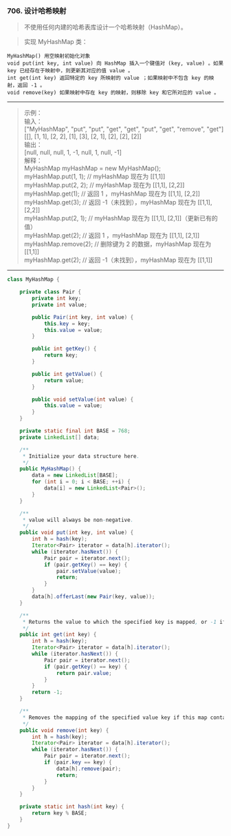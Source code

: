 ### 706. 设计哈希映射

>不使用任何内建的哈希表库设计一个哈希映射（HashMap）。

>实现 MyHashMap 类：

    MyHashMap() 用空映射初始化对象
    void put(int key, int value) 向 HashMap 插入一个键值对 (key, value) 。如果 key 已经存在于映射中，则更新其对应的值 value 。
    int get(int key) 返回特定的 key 所映射的 value ；如果映射中不包含 key 的映射，返回 -1 。
    void remove(key) 如果映射中存在 key 的映射，则移除 key 和它所对应的 value 。
***
>示例：  
>输入：  
>["MyHashMap", "put", "put", "get", "get", "put", "get", "remove", "get"]  
>[[], [1, 1], [2, 2], [1], [3], [2, 1], [2], [2], [2]]  
>输出：  
>[null, null, null, 1, -1, null, 1, null, -1]  
>解释：  
>MyHashMap myHashMap = new MyHashMap();  
>myHashMap.put(1, 1); // myHashMap 现在为 [[1,1]]  
>myHashMap.put(2, 2); // myHashMap 现在为 [[1,1], [2,2]]  
>myHashMap.get(1);    // 返回 1 ，myHashMap 现在为 [[1,1], [2,2]]  
>myHashMap.get(3);    // 返回 -1（未找到），myHashMap 现在为 [[1,1], [2,2]]  
>myHashMap.put(2, 1); // myHashMap 现在为 [[1,1], [2,1]]（更新已有的值）  
>myHashMap.get(2);    // 返回 1 ，myHashMap 现在为 [[1,1], [2,1]]  
>myHashMap.remove(2); // 删除键为 2 的数据，myHashMap 现在为 [[1,1]]  
>myHashMap.get(2);    // 返回 -1（未找到），myHashMap 现在为 [[1,1]]  
***
```java
class MyHashMap {

    private class Pair {
        private int key;
        private int value;

        public Pair(int key, int value) {
            this.key = key;
            this.value = value;
        }

        public int getKey() {
            return key;
        }

        public int getValue() {
            return value;
        }

        public void setValue(int value) {
            this.value = value;
        }
    }

    private static final int BASE = 768;
    private LinkedList[] data;

    /**
     * Initialize your data structure here.
     */
    public MyHashMap() {
        data = new LinkedList[BASE];
        for (int i = 0; i < BASE; ++i) {
            data[i] = new LinkedList<Pair>();
        }
    }

    /**
     * value will always be non-negative.
     */
    public void put(int key, int value) {
        int h = hash(key);
        Iterator<Pair> iterator = data[h].iterator();
        while (iterator.hasNext()) {
            Pair pair = iterator.next();
            if (pair.getKey() == key) {
                pair.setValue(value);
                return;
            }
        }
        data[h].offerLast(new Pair(key, value));
    }

    /**
     * Returns the value to which the specified key is mapped, or -1 if this map contains no mapping for the key
     */
    public int get(int key) {
        int h = hash(key);
        Iterator<Pair> iterator = data[h].iterator();
        while (iterator.hasNext()) {
            Pair pair = iterator.next();
            if (pair.getKey() == key) {
                return pair.value;
            }
        }
        return -1;
    }

    /**
     * Removes the mapping of the specified value key if this map contains a mapping for the key
     */
    public void remove(int key) {
        int h = hash(key);
        Iterator<Pair> iterator = data[h].iterator();
        while (iterator.hasNext()) {
            Pair pair = iterator.next();
            if (pair.key == key) {
                data[h].remove(pair);
                return;
            }
        }
    }

    private static int hash(int key) {
        return key % BASE;
    }
}
```
